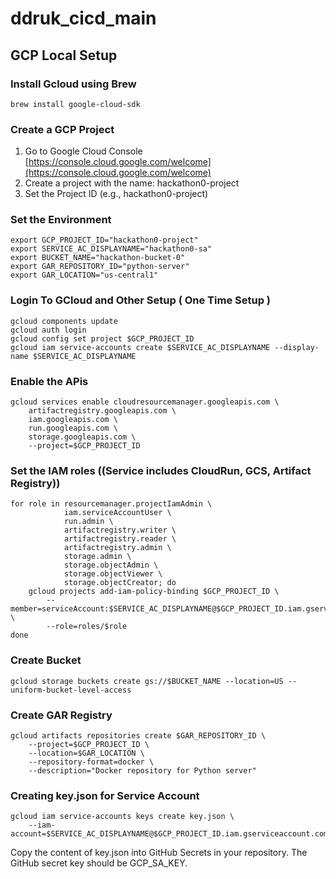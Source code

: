 # ddruk_cicd_main

## GCP Local Setup
### Install Gcloud using Brew
```
brew install google-cloud-sdk
```

###  Create a GCP Project
1. Go to Google Cloud Console [https://console.cloud.google.com/welcome](https://console.cloud.google.com/welcome)
2. Create a project with the name: hackathon0-project
3. Set the Project ID (e.g., hackathon0-project)

### Set the Environment
```
export GCP_PROJECT_ID="hackathon0-project"
export SERVICE_AC_DISPLAYNAME="hackathon0-sa"
export BUCKET_NAME="hackathon-bucket-0"
export GAR_REPOSITORY_ID="python-server"
export GAR_LOCATION="us-central1"
```

### Login To GCloud and Other Setup ( One Time Setup )
```
gcloud components update
gcloud auth login
gcloud config set project $GCP_PROJECT_ID
gcloud iam service-accounts create $SERVICE_AC_DISPLAYNAME --display-name $SERVICE_AC_DISPLAYNAME
```

### Enable the APis
```
gcloud services enable cloudresourcemanager.googleapis.com \
    artifactregistry.googleapis.com \
    iam.googleapis.com \
    run.googleapis.com \
    storage.googleapis.com \
    --project=$GCP_PROJECT_ID
```

### Set the IAM roles ((Service includes CloudRun, GCS, Artifact Registry))
```
for role in resourcemanager.projectIamAdmin \
            iam.serviceAccountUser \
            run.admin \
            artifactregistry.writer \
            artifactregistry.reader \
            artifactregistry.admin \
            storage.admin \
            storage.objectAdmin \
            storage.objectViewer \
            storage.objectCreator; do
    gcloud projects add-iam-policy-binding $GCP_PROJECT_ID \
        --member=serviceAccount:$SERVICE_AC_DISPLAYNAME@$GCP_PROJECT_ID.iam.gserviceaccount.com \
        --role=roles/$role
done
```

### Create Bucket
```
gcloud storage buckets create gs://$BUCKET_NAME --location=US --uniform-bucket-level-access
```

### Create GAR Registry
```
gcloud artifacts repositories create $GAR_REPOSITORY_ID \
    --project=$GCP_PROJECT_ID \
    --location=$GAR_LOCATION \
    --repository-format=docker \
    --description="Docker repository for Python server"
```

### Creating key.json for Service Account
```
gcloud iam service-accounts keys create key.json \
    --iam-account=$SERVICE_AC_DISPLAYNAME@$GCP_PROJECT_ID.iam.gserviceaccount.com
```
Copy the content of key.json into GitHub Secrets in your repository. The GitHub secret key should be GCP_SA_KEY.